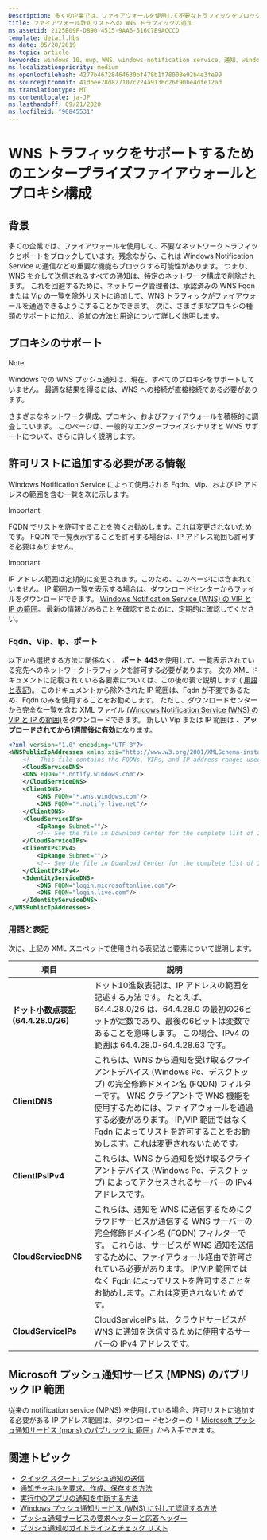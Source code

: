 ```yaml
---
Description: 多くの企業では、ファイアウォールを使用して不要なトラフィックをブロックしています。 このドキュメントでは、WNS トラフィックがファイアウォールを通過することを許可する方法について説明します。
title: ファイアウォール許可リストへの WNS トラフィックの追加
ms.assetid: 2125B09F-DB90-4515-9AA6-516C7E9ACCCD
template: detail.hbs
ms.date: 05/20/2019
ms.topic: article
keywords: windows 10、uwp、WNS、windows notification service、通知、windows、ファイアウォール、トラブルシューティング、IP、トラフィック、エンタープライズ、ネットワーク、IPv4、VIP、FQDN、パブリック IP アドレス
ms.localizationpriority: medium
ms.openlocfilehash: 4277b46728464630bf478b1f78008e92b4e3fe99
ms.sourcegitcommit: 41dbee78d827107c224a9136c26f90be4dfe12ad
ms.translationtype: MT
ms.contentlocale: ja-JP
ms.lasthandoff: 09/21/2020
ms.locfileid: "90845531"
---
```

# <a name="enterprise-firewall-and-proxy-configurations-to-support-wns-traffic"></a>WNS トラフィックをサポートするためのエンタープライズファイアウォールとプロキシ構成

## <a name="background"></a>背景
多くの企業では、ファイアウォールを使用して、不要なネットワークトラフィックとポートをブロックしています。残念ながら、これは Windows Notification Service の通信などの重要な機能もブロックする可能性があります。 つまり、WNS を介して送信されるすべての通知は、特定のネットワーク構成で削除されます。 これを回避するために、ネットワーク管理者は、承認済みの WNS Fqdn または Vip の一覧を除外リストに追加して、WNS トラフィックがファイアウォールを通過できるようにすることができます。 次に、さまざまなプロキシの種類のサポートに加え、追加の方法と用途について詳しく説明します。

## <a name="proxy-support"></a>プロキシのサポート

> [!Note]
> Windows での WNS プッシュ通知は、現在、すべてのプロキシをサポートしていません。 最適な結果を得るには、WNS への接続が直接接続である必要があります。

さまざまなネットワーク構成、プロキシ、およびファイアウォールを積極的に調査しています。 このページは、一般的なエンタープライズシナリオと WNS サポートについて、さらに詳しく説明します。


## <a name="what-information-should-be-added-to-the-allowlist"></a>許可リストに追加する必要がある情報
Windows Notification Service によって使用される Fqdn、Vip、および IP アドレスの範囲を含む一覧を次に示します。 

> [!IMPORTANT]
> FQDN でリストを許可することを強くお勧めします。これは変更されないためです。 FQDN で一覧表示することを許可する場合は、IP アドレス範囲も許可する必要はありません。

> [!IMPORTANT]
> IP アドレス範囲は定期的に変更されます。このため、このページには含まれていません。 IP 範囲の一覧を表示する場合は、ダウンロードセンターからファイルをダウンロードできます。 [Windows Notification Service (WNS) の VIP と IP の範囲](https://www.microsoft.com/download/details.aspx?id=44238)。 最新の情報があることを確認するために、定期的に確認してください。 


### <a name="fqdns-vips-ips-and-ports"></a>Fqdn、Vip、Ip、ポート
以下から選択する方法に関係なく、 **ポート 443**を使用して、一覧表示されている宛先へのネットワークトラフィックを許可する必要があります。 次の XML ドキュメントに記載されている各要素については、この後の表で説明します ( [用語と表記](#terms-and-notations))。 このドキュメントから除外された IP 範囲は、Fqdn が不変であるため、Fqdn のみを使用することをお勧めします。 ただし、ダウンロードセンターから完全な一覧を含む XML ファイル [(Windows Notification Service (WNS) の VIP と IP の範囲)](https://www.microsoft.com/download/details.aspx?id=44238)をダウンロードできます。 新しい Vip または IP 範囲は **、アップロードされてから1週間後に有効**になります。

```XML
<?xml version="1.0" encoding="UTF-8"?>
<WNSPublicIpAddresses xmlns:xsi="http://www.w3.org/2001/XMLSchema-instance" xmlns:xsd="http://www.w3.org/2001/XMLSchema">
    <!-- This file contains the FQDNs, VIPs, and IP address ranges used by the Windows Notification Service. A new text file will be uploaded every time a new VIP or IP range is released in production.  Please copy the below information and perform the necessary changes on your site. Endpoints in CloudService nodes are used for cloud services to send notifications to WNS. Endpoints in Client nodes are used by devices to receive notifications from WNS. --> 
    <CloudServiceDNS>
    <DNS FQDN="*.notify.windows.com"/>
    </CloudServiceDNS>
    <ClientDNS>
        <DNS FQDN="*.wns.windows.com"/>
        <DNS FQDN="*.notify.live.net"/>
    </ClientDNS>
    <CloudServiceIPs>
        <IpRange Subnet=""/>
        <!-- See the file in Download Center for the complete list of IP ranges -->
    </CloudServiceIPs>
    <ClientIPsIPv4>
        <IpRange Subnet=""/>
        <!-- See the file in Download Center for the complete list of IP ranges -->
    </ClientIPsIPv4>
    <IdentityServiceDNS>
        <DNS FQDN="login.microsoftonline.com"/>
        <DNS FQDN="login.live.com"/>
    </IdentityServiceDNS>
</WNSPublicIpAddresses>

```

### <a name="terms-and-notations"></a>用語と表記
次に、上記の XML スニペットで使用される表記法と要素について説明します。

| 項目 | 説明 |
|---|---|
| **ドット小数点表記 (64.4.28.0/26)** | ドット10進数表記は、IP アドレスの範囲を記述する方法です。 たとえば、64.4.28.0/26 は、64.4.28.0 の最初の26ビットが定数であり、最後の6ビットは変数であることを意味します。  この場合、IPv4 の範囲は 64.4.28.0-64.4.28.63 です。 |
| **ClientDNS** | これらは、WNS から通知を受け取るクライアントデバイス (Windows Pc、デスクトップ) の完全修飾ドメイン名 (FQDN) フィルターです。 WNS クライアントで WNS 機能を使用するためには、ファイアウォールを通過する必要があります。  IP/VIP 範囲ではなく Fqdn によってリストを許可することをお勧めします。これは変更されないためです。 |
| **ClientIPsIPv4** | これらは、WNS から通知を受け取るクライアントデバイス (Windows Pc、デスクトップ) によってアクセスされるサーバーの IPv4 アドレスです。 |
| **CloudServiceDNS** | これらは、通知を WNS に送信するためにクラウドサービスが通信する WNS サーバーの完全修飾ドメイン名 (FQDN) フィルターです。 これらは、サービスが WNS 通知を送信するために、ファイアウォール経由で許可されている必要があります。  IP/VIP 範囲ではなく Fqdn によってリストを許可することをお勧めします。これは変更されないためです。|
| **CloudServiceIPs** | CloudServiceIPs は、クラウドサービスが WNS に通知を送信するために使用するサーバーの IPv4 アドレスです。  |


## <a name="microsoft-push-notifications-service-mpns-public-ip-ranges"></a>Microsoft プッシュ通知サービス (MPNS) のパブリック IP 範囲
従来の notification service (MPNS) を使用している場合、許可リストに追加する必要がある IP アドレス範囲は、ダウンロードセンターの「 [Microsoft プッシュ通知サービス (mpns) のパブリック ip 範囲](https://www.microsoft.com/download/details.aspx?id=44535)」から入手できます。


## <a name="related-topics"></a>関連トピック

* [クイック スタート: プッシュ通知の送信](/previous-versions/windows/apps/hh868252(v=win.10))
* [通知チャネルを要求、作成、保存する方法](/previous-versions/windows/apps/hh465412(v=win.10))
* [実行中のアプリの通知を中断する方法](/previous-versions/windows/apps/jj709907(v=win.10))
* [Windows プッシュ通知サービス (WNS) に対して認証する方法](/previous-versions/windows/apps/hh465407(v=win.10))
* [プッシュ通知サービスの要求ヘッダーと応答ヘッダー](/previous-versions/windows/apps/hh465435(v=win.10))
* [プッシュ通知のガイドラインとチェック リスト](./windows-push-notification-services--wns--overview.md)
 
